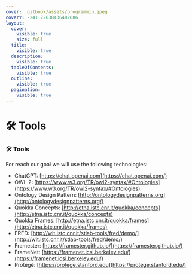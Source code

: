 ```yaml
---
cover: .gitbook/assets/programmin.jpeg
coverY: -241.72638436482086
layout:
  cover:
    visible: true
    size: full
  title:
    visible: true
  description:
    visible: true
  tableOfContents:
    visible: true
  outline:
    visible: true
  pagination:
    visible: true
---
```


# 🛠 Tools

### 🛠️  Tools

For reach our goal we will use the following technologies:

* ChatGPT: [https://chat.openai.com](https://chat.openai.com/)
* OWL 2: [https://www.w3.org/TR/owl2-syntax/#Ontologies](https://www.w3.org/TR/owl2-syntax/#Ontologies)
* Ontology Design Pattern: [http://ontologydesignpatterns.org](http://ontologydesignpatterns.org/)
* Quokka Concepts: [http://etna.istc.cnr.it/quokka/concepts](http://etna.istc.cnr.it/quokka/concepts)
* Quokka Frames: [http://etna.istc.cnr.it/quokka/frames](http://etna.istc.cnr.it/quokka/frames)
* FRED: [http://wit.istc.cnr.it/stlab-tools/fred/demo/](http://wit.istc.cnr.it/stlab-tools/fred/demo/)
* Framester: [https://framester.github.io/](https://framester.github.io/)
* FrameNet: [https://framenet.icsi.berkeley.edu/](https://framenet.icsi.berkeley.edu/)
* Protégé: [https://protege.stanford.edu](https://protege.stanford.edu/)
